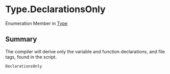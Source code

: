 # Type.DeclarationsOnly

Enumeration Member in [Type](api/csharp/yarn.compiler.compilationjob.type.md)

## Summary

The compiler will derive only the variable and
function declarations, and file tags, found in the
script.

```csharp
DeclarationsOnly
```

